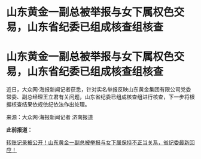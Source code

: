 # 山东黄金一副总被举报与女下属权色交易，山东省纪委已组成核查组核查

# 山东黄金一副总被举报与女下属权色交易，山东省纪委已组成核查组核查

近日，大众网·海报新闻记者获悉，针对实名举报反映山东黄金集团有限公司党委常委、副总经理王立君有关问题，山东省纪委已组成核查组进行核查，下一步将根据核查结果依规依纪依法作出处理。

来源：大众网·海报新闻记者 济南报道

**此前报道：**

[转账记录被公开！山东黄金一副总被举报与女下属保持不正当关系，省纪委最新回应！
](https://new.qq.com/rain/a/20231108A090RS00)

